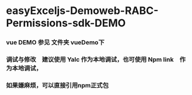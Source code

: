 # easyExceljs-Demoweb-RABC-Permissions-sdk-DEMO


### vue DEMO  参见 文件夹 vueDemo下

### 调试与修改　建议使用 Yalc 作为本地调试，也可使用 Npm link　作为本地调试，

### 如果嫌麻烦，可以直接引用npm正式包

　